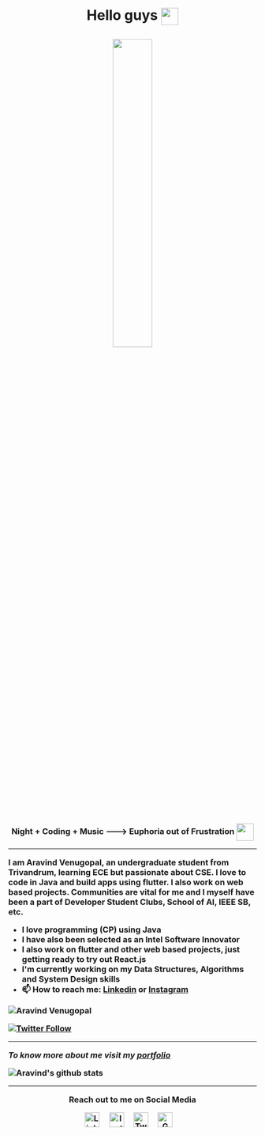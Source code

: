 <H1><p align = "center"><b> Hello guys</b></p</H1> <img src="https://media.giphy.com/media/hvRJCLFzcasrR4ia7z/giphy.gif" width="35px" align="center">

<p align="center" ><img 
 src="https://user-images.githubusercontent.com/22797857/90096298-b90f4b00-dd54-11ea-9a31-00ad53f8ec04.gif" width="40%"/></p>
 <H3><p align = "center"><b>Night + Coding + Music ---> Euphoria out of Frustration </b></p</H3>  <img src="https://media3.giphy.com/media/jqkipjwTMxNRgCKzad/giphy.gif?cid=6c09b9527f65be1882d43e9e840eac08f9b82f9306992af9&rid=giphy.gif" width="35px" align="center">

----
<p>I am Aravind Venugopal, an undergraduate student from Trivandrum, learning ECE but passionate about CSE. I love to code in Java and build apps using flutter. I also work on web based projects. Communities are vital for me and I myself have been a part of Developer Student Clubs, School of AI, IEEE SB, etc. </p>

- I love programming (CP) using Java
- I have also been selected as an Intel Software Innovator
- I also work on flutter and other web based projects, just getting ready to try out React.js
- I'm currently working on my Data Structures, Algorithms and System Design skills
- 📫 How to reach me:  [Linkedin](https://www.linkedin.com/in/aravind1444/) or [Instagram](https://www.instagram.com/in/aravindvenugopal02/)

<p align="left"> <img src="https://komarev.com/ghpvc/?username=Aravind14444" alt="Aravind Venugopal" /> </p>

[![Twitter Follow](https://img.shields.io/twitter/follow/AravindV1444?style=social)](https://twitter.com/AravindV1444)


----

*To know more about me visit my [portfolio](https://aravindvenugopal.in/)*

![Aravind's github stats](https://github-readme-stats.vercel.app/api?username=Aravind1444&show_icons=true&hide=["issues"])


----
<p align="center">Reach out to me on Social Media</p>
<p align="center">
  <a href="https://www.linkedin.com/in/aravind1444/"><img src="https://cdn.jsdelivr.net/npm/simple-icons@v3/icons/linkedin.svg" width="30px" alt="LinkedIn"></a> &nbsp; &nbsp;
  <a href="https://www.instagram.com/aravindvenugopal02/"><img src="https://cdn.jsdelivr.net/npm/simple-icons@v3/icons/instagram.svg" width="30px" alt="Instagram"></a> &nbsp; &nbsp;
  <a href="https://twitter.com/AravindV1444"><img src="https://cdn.jsdelivr.net/npm/simple-icons@v3/icons/twitter.svg" width="30px" alt="Twitter"></a> &nbsp; &nbsp;
  <a href="aravindvenugopal02@gmail.com"><img src="https://cdn.jsdelivr.net/npm/simple-icons@v3/icons/gmail.svg" width="30px" alt="Gmail"></a> &nbsp; &nbsp;
  </p>


